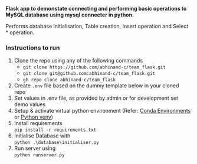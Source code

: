 
**Flask app to demonstate connecting and performing basic operations to MySQL database using mysql connecter in python.**

Performs database initialisation, Table creation, Insert operation and Select * operation.


### Instructions to run
1. Clone the repo using any of the following commands
   - `git clone https://github.com/abhinand-c/team_flask.git`
   - `git clone git@github.com:abhinand-c/team_flask.git`
   - `gh repo clone abhinand-c/team_flask`
2. Create `.env` file based on the dummy template below in your cloned repo
3. Set values in .env file, as provided by admin or for development set demo values
3. Setup & activate virtual python environment  (Refer: [Conda Environments](https://docs.conda.io/projects/conda/en/latest/user-guide/tasks/manage-environments.html) or [Python venv](https://docs.python.org/3/tutorial/venv.html))
4. Install requirements  
    `pip install -r requirements.txt`
6. Initialise Database with  
    `python .\database\initialiser.py`
8. Run server using  
    `python runserver.py`
